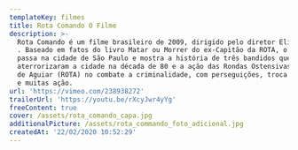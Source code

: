 ```yaml
---
templateKey: filmes
title: Rota Comando O Filme
description: >-
  Rota Comando é um filme brasileiro de 2009, dirigido pelo diretor Elias Junior
  . Baseado em fatos do livro Matar ou Morrer do ex-Capitão da ROTA, o filme se
  passa na cidade de São Paulo e mostra a história de três bandidos que
  aterrorizaram a cidade na década de 80 e a ação das Rondas Ostensivas Tobias
  de Aguiar (ROTA) no combate a criminalidade, com perseguições, troca de tiros
  e muitas ação.
url: 'https://vimeo.com/238938272'
trailerUrl: 'https://youtu.be/rXcyJwr4yYg'
freeContent: true
cover: /assets/rota_comando_capa.jpg
additionalPicture: /assets/rota_commando_foto_adicional.jpg
createdAt: '22/02/2020 10:52:29'
---
```



